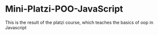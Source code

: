 # Mini-Platzi-POO-JavaScript
This is the result of the platzi course, which teaches the basics of oop in Javascript

